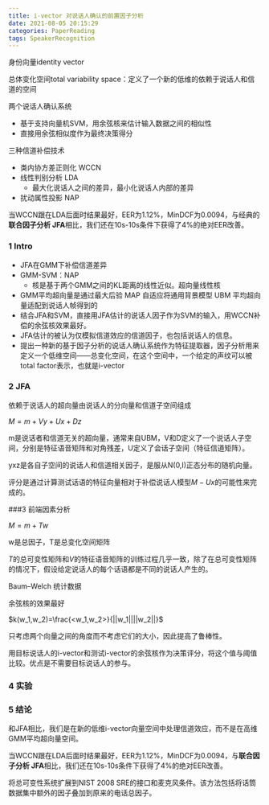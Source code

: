 ```yaml
---
title: i-vector 对说话人确认的前置因子分析
date: 2021-08-05 20:15:29
categories: PaperReading
tags: SpeakerRecognition
---
```


身份向量identity vector

总体变化空间total variability space：定义了一个新的低维的依赖于说话人和信道的空间

两个说话人确认系统

- 基于支持向量机SVM，用余弦核来估计输入数据之间的相似性
- 直接用余弦相似度作为最终决策得分

三种信道补偿技术

- 类内协方差正则化 WCCN
- 线性判别分析 LDA
  - 最大化说话人之间的差异，最小化说话人内部的差异
- 扰动属性投影 NAP

当WCCN跟在LDA后面时结果最好，EER为1.12%，MinDCF为0.0094，与经典的**联合因子分析 JFA**相比，我们还在10s-10s条件下获得了4%的绝对EER改善。

### 1 Intro

- JFA在GMM下补偿信道差异
- GMM-SVM：NAP
  - 核是基于两个GMM之间的KL距离的线性近似。超向量线性核
- GMM平均超向量是通过最大后验 MAP 自适应将通用背景模型 UBM 平均超向量适配到说话人帧得到的
- 结合JFA和SVM，直接用JFA估计的说话人因子作为SVM的输入，用WCCN补偿的余弦核效果最好。
- JFA估计的被认为仅模拟信道效应的信道因子，也包括说话人的信息。
- 提出一种新的基于因子分析的说话人确认系统作为特征提取器，因子分析用来定义一个低维空间——总变化空间，在这个空间中，一个给定的声纹可以被total factor表示，也就是i-vector

### 2 JFA

依赖于说话人的超向量由说话人的分向量和信道子空间组成

$M=m+Vy+Ux+Dz$

m是说话者和信道无关的超向量，通常来自UBM，V和D定义了一个说话人子空间，分别是特征语音矩阵和对角残差，U定义了会话子空间（特征信道矩阵）。

yxz是各自子空间的说话人和信道相关因子，是服从N(0,I)正态分布的随机向量。

评分是通过计算测试话语的特征向量相对于补偿说话人模型$M-Ux$的可能性来完成的。

###3 前端因素分析

$M=m+Tw$

w是总因子，T是总变化空间矩阵

$T$的总可变性矩阵和$V$的特征语音矩阵的训练过程几乎一致，除了在总可变性矩阵的情况下，假设给定说话人的每个话语都是不同的说话人产生的。

Baum–Welch 统计数据

余弦核的效果最好

$k(w_1,w_2)=\frac{<w_1,w_2>}{||w_1||||w_2||}$

只考虑两个向量之间的角度而不考虑它们的大小，因此提高了鲁棒性。

用目标说话人的i-vector和测试i-vector的余弦核作为决策评分，将这个值与阈值比较。优点是不需要目标说话人的参与。

### 4 实验

### 5 结论

和JFA相比，我们是在新的低维i-vector向量空间中处理信道效应，而不是在高维GMM平均超向量空间。

当WCCN跟在LDA后面时结果最好，EER为1.12%，MinDCF为0.0094，与**联合因子分析 JFA**相比，我们还在10s-10s条件下获得了4%的绝对EER改善。

将总可变性系统扩展到NIST 2008  SRE的接口和麦克风条件。该方法包括将话筒数据集中额外的因子叠加到原来的电话总因子。

